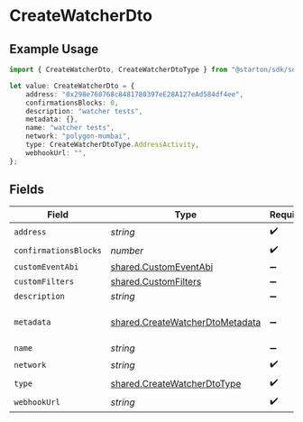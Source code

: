 # CreateWatcherDto

## Example Usage

```typescript
import { CreateWatcherDto, CreateWatcherDtoType } from "@starton/sdk/sdk/models/shared";

let value: CreateWatcherDto = {
    address: "0x298e760768c8481780397eE28A127eAd584df4ee",
    confirmationsBlocks: 0,
    description: "watcher tests",
    metadata: {},
    name: "watcher tests",
    network: "polygon-mumbai",
    type: CreateWatcherDtoType.AddressActivity,
    webhookUrl: "",
};
```

## Fields

| Field                                                                                     | Type                                                                                      | Required                                                                                  | Description                                                                               | Example                                                                                   |
| ----------------------------------------------------------------------------------------- | ----------------------------------------------------------------------------------------- | ----------------------------------------------------------------------------------------- | ----------------------------------------------------------------------------------------- | ----------------------------------------------------------------------------------------- |
| `address`                                                                                 | *string*                                                                                  | :heavy_check_mark:                                                                        | N/A                                                                                       | 0x298e760768c8481780397eE28A127eAd584df4ee                                                |
| `confirmationsBlocks`                                                                     | *number*                                                                                  | :heavy_check_mark:                                                                        | N/A                                                                                       | 0                                                                                         |
| `customEventAbi`                                                                          | [shared.CustomEventAbi](../../../sdk/models/shared/customeventabi.md)                     | :heavy_minus_sign:                                                                        | N/A                                                                                       |                                                                                           |
| `customFilters`                                                                           | [shared.CustomFilters](../../../sdk/models/shared/customfilters.md)                       | :heavy_minus_sign:                                                                        | N/A                                                                                       |                                                                                           |
| `description`                                                                             | *string*                                                                                  | :heavy_minus_sign:                                                                        | N/A                                                                                       | watcher tests                                                                             |
| `metadata`                                                                                | [shared.CreateWatcherDtoMetadata](../../../sdk/models/shared/createwatcherdtometadata.md) | :heavy_minus_sign:                                                                        | N/A                                                                                       | {<br/>"test": "metadata"<br/>}                                                            |
| `name`                                                                                    | *string*                                                                                  | :heavy_minus_sign:                                                                        | N/A                                                                                       | watcher tests                                                                             |
| `network`                                                                                 | *string*                                                                                  | :heavy_check_mark:                                                                        | N/A                                                                                       | polygon-mumbai                                                                            |
| `type`                                                                                    | [shared.CreateWatcherDtoType](../../../sdk/models/shared/createwatcherdtotype.md)         | :heavy_check_mark:                                                                        | N/A                                                                                       | ADDRESS_ACTIVITY                                                                          |
| `webhookUrl`                                                                              | *string*                                                                                  | :heavy_check_mark:                                                                        | N/A                                                                                       |                                                                                           |